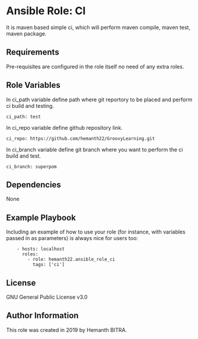 Ansible Role: CI
=========

It is maven based simple ci, which will perform maven compile, maven test, maven package.


Requirements
------------

Pre-requisites are configured in the role itself no need of any extra roles.

Role Variables
--------------

In ci_path variable define path where git reportory to be placed and perform ci build and testing.
```
ci_path: test
```

In ci_repo variable define github repository link.
```
ci_repo: https://github.com/hemanth22/GroovyLearning.git
```
In ci_branch variable define git branch where you want to perform the ci build and test.

```
ci_branch: superpom
```

Dependencies
------------

None

Example Playbook
----------------

Including an example of how to use your role (for instance, with variables passed in as parameters) is always nice for users too:

```
    - hosts: localhost
      roles:
        - role: hemanth22.ansible_role_ci
          tags: ['ci']
```
License
-------

GNU General Public License v3.0

Author Information
------------------

This role was created in 2019 by Hemanth BITRA.
